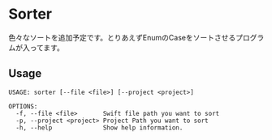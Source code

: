 # Sorter
色々なソートを追加予定です。とりあえずEnumのCaseをソートさせるプログラムが入ってます。

## Usage
```
USAGE: sorter [--file <file>] [--project <project>]

OPTIONS:
  -f, --file <file>       Swift file path you want to sort
  -p, --project <project> Project Path you want to sort
  -h, --help              Show help information.
```
 
